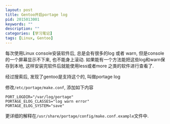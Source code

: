 ```yaml
---
layout: post
title: Gentoo开启portage log
pid: 2015013001
keywords: ""
description: ""
categories: [学习笔记]
tags: [Linux, Gentoo]
---
```


每次使用Linux console安装软件后, 总是会有很多的log 或者 warn, 但是console的一个屏幕显示不下来,
也不能身上滚动. 如果能有一个方法能把这些log和warn保存到本地, 这样安装完软件后就能使用less或者more
之类的软件进行查看了.

经过搜索后, 发现了gentoo是支持这个的, 叫做portage log

修改`/etc/portage/make.conf`, 添加如下内容

    PORT_LOGDIR="/var/log/portage"
    PORTAGE_ELOG_CLASSES="log warn error"
    PORTAGE_ELOG_SYSTEM="save"

更详细的解释在`/usr/share/portage/config/make.conf.example`文件中.
